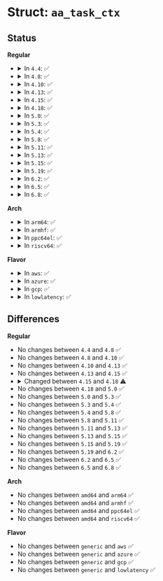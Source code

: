 # Struct: <code>aa_task_ctx</code>

## Status
<b>Regular</b>
<ul>
<li>
<details>
<summary>In <code>4.4</code>: ✅</summary>

```c
struct aa_task_ctx {
    struct aa_label *label;
    struct aa_label *onexec;
    struct aa_label *previous;
    u64 token;
};
```
</details>
</li>
<li>
<details>
<summary>In <code>4.8</code>: ✅</summary>

```c
struct aa_task_ctx {
    struct aa_label *label;
    struct aa_label *onexec;
    struct aa_label *previous;
    u64 token;
};
```
</details>
</li>
<li>
<details>
<summary>In <code>4.10</code>: ✅</summary>

```c
struct aa_task_ctx {
    struct aa_label *label;
    struct aa_label *onexec;
    struct aa_label *previous;
    u64 token;
};
```
</details>
</li>
<li>
<details>
<summary>In <code>4.13</code>: ✅</summary>

```c
struct aa_task_ctx {
    struct aa_label *label;
    struct aa_label *onexec;
    struct aa_label *previous;
    u64 token;
};
```
</details>
</li>
<li>
<details>
<summary>In <code>4.15</code>: ✅</summary>

```c
struct aa_task_ctx {
    struct aa_label *label;
    struct aa_label *onexec;
    struct aa_label *previous;
    u64 token;
};
```
</details>
</li>
<li>
<details>
<summary>In <code>4.18</code>: ✅</summary>

```c
struct aa_task_ctx {
    struct aa_label *nnp;
    struct aa_label *onexec;
    struct aa_label *previous;
    u64 token;
};
```
</details>
</li>
<li>
<details>
<summary>In <code>5.0</code>: ✅</summary>

```c
struct aa_task_ctx {
    struct aa_label *nnp;
    struct aa_label *onexec;
    struct aa_label *previous;
    u64 token;
};
```
</details>
</li>
<li>
<details>
<summary>In <code>5.3</code>: ✅</summary>

```c
struct aa_task_ctx {
    struct aa_label *nnp;
    struct aa_label *onexec;
    struct aa_label *previous;
    u64 token;
};
```
</details>
</li>
<li>
<details>
<summary>In <code>5.4</code>: ✅</summary>

```c
struct aa_task_ctx {
    struct aa_label *nnp;
    struct aa_label *onexec;
    struct aa_label *previous;
    u64 token;
};
```
</details>
</li>
<li>
<details>
<summary>In <code>5.8</code>: ✅</summary>

```c
struct aa_task_ctx {
    struct aa_label *nnp;
    struct aa_label *onexec;
    struct aa_label *previous;
    u64 token;
};
```
</details>
</li>
<li>
<details>
<summary>In <code>5.11</code>: ✅</summary>

```c
struct aa_task_ctx {
    struct aa_label *nnp;
    struct aa_label *onexec;
    struct aa_label *previous;
    u64 token;
};
```
</details>
</li>
<li>
<details>
<summary>In <code>5.13</code>: ✅</summary>

```c
struct aa_task_ctx {
    struct aa_label *nnp;
    struct aa_label *onexec;
    struct aa_label *previous;
    u64 token;
};
```
</details>
</li>
<li>
<details>
<summary>In <code>5.15</code>: ✅</summary>

```c
struct aa_task_ctx {
    struct aa_label *nnp;
    struct aa_label *onexec;
    struct aa_label *previous;
    u64 token;
};
```
</details>
</li>
<li>
<details>
<summary>In <code>5.19</code>: ✅</summary>

```c
struct aa_task_ctx {
    struct aa_label *nnp;
    struct aa_label *onexec;
    struct aa_label *previous;
    u64 token;
};
```
</details>
</li>
<li>
<details>
<summary>In <code>6.2</code>: ✅</summary>

```c
struct aa_task_ctx {
    struct aa_label *nnp;
    struct aa_label *onexec;
    struct aa_label *previous;
    u64 token;
};
```
</details>
</li>
<li>
<details>
<summary>In <code>6.5</code>: ✅</summary>

```c
struct aa_task_ctx {
    struct aa_label *nnp;
    struct aa_label *onexec;
    struct aa_label *previous;
    u64 token;
};
```
</details>
</li>
<li>
<details>
<summary>In <code>6.8</code>: ✅</summary>

```c
struct aa_task_ctx {
    struct aa_label *nnp;
    struct aa_label *onexec;
    struct aa_label *previous;
    u64 token;
};
```
</details>
</li>
</ul>
<b>Arch</b>
<ul>
<li>
<details>
<summary>In <code>arm64</code>: ✅</summary>

```c
struct aa_task_ctx {
    struct aa_label *nnp;
    struct aa_label *onexec;
    struct aa_label *previous;
    u64 token;
};
```
</details>
</li>
<li>
<details>
<summary>In <code>armhf</code>: ✅</summary>

```c
struct aa_task_ctx {
    struct aa_label *nnp;
    struct aa_label *onexec;
    struct aa_label *previous;
    u64 token;
};
```
</details>
</li>
<li>
<details>
<summary>In <code>ppc64el</code>: ✅</summary>

```c
struct aa_task_ctx {
    struct aa_label *nnp;
    struct aa_label *onexec;
    struct aa_label *previous;
    u64 token;
};
```
</details>
</li>
<li>
<details>
<summary>In <code>riscv64</code>: ✅</summary>

```c
struct aa_task_ctx {
    struct aa_label *nnp;
    struct aa_label *onexec;
    struct aa_label *previous;
    u64 token;
};
```
</details>
</li>
</ul>
<b>Flavor</b>
<ul>
<li>
<details>
<summary>In <code>aws</code>: ✅</summary>

```c
struct aa_task_ctx {
    struct aa_label *nnp;
    struct aa_label *onexec;
    struct aa_label *previous;
    u64 token;
};
```
</details>
</li>
<li>
<details>
<summary>In <code>azure</code>: ✅</summary>

```c
struct aa_task_ctx {
    struct aa_label *nnp;
    struct aa_label *onexec;
    struct aa_label *previous;
    u64 token;
};
```
</details>
</li>
<li>
<details>
<summary>In <code>gcp</code>: ✅</summary>

```c
struct aa_task_ctx {
    struct aa_label *nnp;
    struct aa_label *onexec;
    struct aa_label *previous;
    u64 token;
};
```
</details>
</li>
<li>
<details>
<summary>In <code>lowlatency</code>: ✅</summary>

```c
struct aa_task_ctx {
    struct aa_label *nnp;
    struct aa_label *onexec;
    struct aa_label *previous;
    u64 token;
};
```
</details>
</li>
</ul>

## Differences
<b>Regular</b>
<ul>
<li>
No changes between <code>4.4</code> and <code>4.8</code> ✅
</li>
<li>
No changes between <code>4.8</code> and <code>4.10</code> ✅
</li>
<li>
No changes between <code>4.10</code> and <code>4.13</code> ✅
</li>
<li>
No changes between <code>4.13</code> and <code>4.15</code> ✅
</li>
<li>
<details>
<summary>Changed between <code>4.15</code> and <code>4.18</code> ⚠️</summary>
<ul>
<li>
<b>Field added. </b>
<code>struct aa_label *nnp</code>
</li>
<li>
<b>Field removed. </b>
<code>struct aa_label *label</code>
</li>
</ul>
</details>
</li>
<li>
No changes between <code>4.18</code> and <code>5.0</code> ✅
</li>
<li>
No changes between <code>5.0</code> and <code>5.3</code> ✅
</li>
<li>
No changes between <code>5.3</code> and <code>5.4</code> ✅
</li>
<li>
No changes between <code>5.4</code> and <code>5.8</code> ✅
</li>
<li>
No changes between <code>5.8</code> and <code>5.11</code> ✅
</li>
<li>
No changes between <code>5.11</code> and <code>5.13</code> ✅
</li>
<li>
No changes between <code>5.13</code> and <code>5.15</code> ✅
</li>
<li>
No changes between <code>5.15</code> and <code>5.19</code> ✅
</li>
<li>
No changes between <code>5.19</code> and <code>6.2</code> ✅
</li>
<li>
No changes between <code>6.2</code> and <code>6.5</code> ✅
</li>
<li>
No changes between <code>6.5</code> and <code>6.8</code> ✅
</li>
</ul>
<b>Arch</b>
<ul>
<li>
No changes between <code>amd64</code> and <code>arm64</code> ✅
</li>
<li>
No changes between <code>amd64</code> and <code>armhf</code> ✅
</li>
<li>
No changes between <code>amd64</code> and <code>ppc64el</code> ✅
</li>
<li>
No changes between <code>amd64</code> and <code>riscv64</code> ✅
</li>
</ul>
<b>Flavor</b>
<ul>
<li>
No changes between <code>generic</code> and <code>aws</code> ✅
</li>
<li>
No changes between <code>generic</code> and <code>azure</code> ✅
</li>
<li>
No changes between <code>generic</code> and <code>gcp</code> ✅
</li>
<li>
No changes between <code>generic</code> and <code>lowlatency</code> ✅
</li>
</ul>
